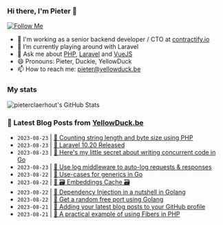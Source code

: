 ### Hi there, I'm Pieter 👋  
[![Follow Me](https://img.shields.io/github/followers/pieterclaerhout?label=Follow&style=social)](https://github.com/pieterclaerhout)

- 🏢 I'm working as a senior backend developer / CTO at [contractify.io](https://contractify.io)
- 🌱 I’m currently playing around with Laravel
- 💬 Ask me about [PHP](https://php.net), [Laravel](http://laravel.com) and [VueJS](https://vuejs.org)
- 😄 Pronouns: Pieter, Duckie, YellowDuck
- 📫 How to reach me: pieter@yellowduck.be

### My stats

![pieterclaerhout's GitHub Stats](https://github-readme-stats.vercel.app/api?username=pieterclaerhout&show_icons=true&count_private=true&line_height=40)

### 📩 Latest Blog Posts from [YellowDuck.be](https://www.yellowduck.be/)
<!-- BLOG-POST-LIST:START -->
- `2023-08-23` | [🐥 Counting string length and byte size using PHP](https://www.yellowduck.be/posts/counting-string-length-and-byte-size-using-php)  
- `2023-08-23` | [🔗 Laravel 10.20 Released](https://www.yellowduck.be/posts/laravel-10-20-released)  
- `2023-08-23` | [🔗 Here&#39;s my little secret about writing concurrent code in Go](https://www.yellowduck.be/posts/heres-my-little-secret-about-writing-concurrent-code-in-go)  
- `2023-08-23` | [🔗 Use log middleware to auto-log requests &amp; responses](https://www.yellowduck.be/posts/use-log-middleware-to-auto-log-requests-and-responses)  
- `2023-08-22` | [🐥 Use-cases for generics in Go](https://www.yellowduck.be/posts/use-cases-for-generics-in-go)  
- `2023-08-22` | [🔗 🗃️ Embeddings Cache 🗃️](https://www.yellowduck.be/posts/embeddings-cache)  
- `2023-08-22` | [🔗 Dependency Injection in a nutshell in Golang](https://www.yellowduck.be/posts/dependency-injection-in-a-nutshell-in-golang)  
- `2023-08-22` | [🔗 Get a random free port using Golang](https://www.yellowduck.be/posts/get-a-random-free-port-using-golang)  
- `2023-08-21` | [🐥 Adding your latest blog posts to your GitHub profile](https://www.yellowduck.be/posts/adding-your-latest-blog-posts-to-your-github-profile)  
- `2023-08-21` | [🔗 A practical example of using Fibers in PHP](https://www.yellowduck.be/posts/a-practical-example-of-using-fibers-in-php)  

<!-- BLOG-POST-LIST:END -->
